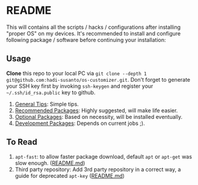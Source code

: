 # README

This will contains all the scripts / hacks / configurations after installing "proper OS" on my devices.
It's recommended to install and configure following package / software before continuing your installation:

## Usage

**Clone** this repo to your local PC via `git clone --depth 1 git@github.com:hadi-susanto/os-customizer.git`.
Don't forget to generate your SSH key first by invoking `ssh-keygen` and register your `~/.ssh/id_rsa.public` key to github.

1. [General Tips](cheatsheet/TIPS.md): Simple tips.
2. [Recommended Packages](cheatsheet/RECOMMENDED.md): Highly suggested, will make life easier.
3. [Optional Packages](cheatsheet/OPTIONAL.md): Based on necessity, will be installed eventually.
4. [Development Packages](cheatsheet/DEVELOPMENT.md): Depends on current jobs ;).

## To Read
1. `apt-fast`: to allow faster package download, default `apt` or `apt-get` was slow enough. ([README.md](apt-fast/README.md))
2. Third party repository: Add 3rd party repository in a correct way, a guide for deprecated `apt-key` ([README.md](repositories/README.md))
